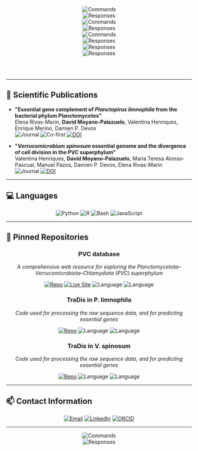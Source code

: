 <div align="center">
    <img src="https://readme-typing-svg.demolab.com?font=Fira+Code&weight=500&size=20&pause=0&center=false&width=800&height=30&color=40E0D0&&repeat=false&duration=1300&lines=$+whoami;" alt="Commands" />
    <br>
    <img src="https://readme-typing-svg.demolab.com?font=Fira+Code&weight=400&size=24&pause=1300&center=false&width=800&height=37&color=B0B0B0&background=1a1a1a&repeat=false&duration=1000&lines=;David+Moyano+Palazuelo,+PhD;" alt="Responses" />
    <br>
    <img src="https://readme-typing-svg.demolab.com?font=Fira+Code&weight=500&size=20&pause=2300&center=false&width=800&height=30&color=40E0D0&background=1a1a1a&repeat=false&duration=1300&lines=;$+which+PhD;" alt="Commands" />
    <br>
    <img src="https://readme-typing-svg.demolab.com?font=Fira+Code&weight=400&size=24&pause=3600&center=false&width=800&height=37&color=B0B0B0&background=1a1a1a&repeat=false&duration=1000&lines=;Biotechnology,+working+on+Computational+Biology;" alt="Responses" />
    <br>
    <img src="https://readme-typing-svg.demolab.com?font=Fira+Code&weight=500&size=20&pause=4600&center=false&width=800&height=30&color=40E0D0&background=1a1a1a&repeat=false&duration=1300&lines=;$+cat+/dmoypal/about.me;" alt="Commands" />
    <br>
    <img src="https://readme-typing-svg.demolab.com?font=Fira+Code&weight=400&size=24&pause=5900&center=false&width=800&height=37&color=B0B0B0&background=1a1a1a&repeat=false&duration=1000&lines=;Passionate+about+science+and+technology,;" alt="Responses" />
    <br>
    <img src="https://readme-typing-svg.demolab.com?font=Fira+Code&weight=400&size=24&pause=6900&center=false&width=800&height=37&color=B0B0B0&background=1a1a1a&repeat=false&duration=1000&lines=;always+curious+about+how+life+works;" alt="Responses" />
    <br>
    <img src="https://readme-typing-svg.demolab.com?font=Fira+Code&weight=400&size=24&pause=7900&center=false&width=800&height=37&color=B0B0B0&background=1a1a1a&repeat=false&duration=1000&lines=;and+solving+complex+problems+with+code" alt="Responses" />
</div>

<br><br>

---

## 🔬 Scientific Publications

- **"Essential gene complement of *Planctopirus limnophila* from the bacterial phylum Planctomycetes"**  
  Elena Rivas-Marin, **David Moyano-Palazuelo**, Valentina Henriques, Enrique Merino, Damien P. Devos  
  ![Journal](https://img.shields.io/badge/Nature_Communications-2023-FF6B6B?style=flat-square) ![Co-first](https://img.shields.io/badge/Co--first_author-gold?style=flat-square) [![DOI](https://img.shields.io/badge/DOI-10.1038/s41467--023--43096--3-blue?style=flat-square)](https://doi.org/10.1038/s41467-023-43096-3)

- **"*Verrucomicrobium spinosum* essential genome and the divergence of cell division in the PVC superphylum"**  
  Valentina Henriques, **David Moyano-Palazuelo**, Maria Teresa Alonso-Pascual, Manuel Pazos, Damien P. Devos, Elena Rivas-Marin  
  ![Journal](https://img.shields.io/badge/iScience-2025-4ECDC4?style=flat-square) [![DOI](https://img.shields.io/badge/DOI-10.1016/j.isci.2025.113037-blue?style=flat-square)](https://doi.org/10.1016/j.isci.2025.113037)

---

## 💻 Languages

<div align="center">

![Python](https://img.shields.io/badge/Python-FF6B6B?style=for-the-badge&logo=python&logoColor=white)
![R](https://img.shields.io/badge/R-4ECDC4?style=for-the-badge&logo=r&logoColor=white)
![Bash](https://img.shields.io/badge/Bash-95E1D3?style=for-the-badge&logo=gnubash&logoColor=black)
![JavaScript](https://img.shields.io/badge/JavaScript-F7DF1E?style=for-the-badge&logo=javascript&logoColor=black)

</div>

---

## 📂 Pinned Repositories

<div align="center">

### **PVC database**
*A comprehensive web resource for exploring the Planctomycetota–Verrucomicrobiota–Chlamydiota (PVC) superphylum*

[![Repo](https://img.shields.io/badge/GitHub-View_Code-181717?style=for-the-badge&logo=github&logoColor=white)](https://github.com/dmoypal/dmoypal)
[![Live Site](https://img.shields.io/badge/Website-Live_Demo-4ECDC4?style=for-the-badge&logo=globe&logoColor=white)](https://biocomputo.ibt.unam.mx:8083/)
![Language](https://img.shields.io/badge/Python-3776AB?style=for-the-badge&logo=python&logoColor=white)
![Language](https://img.shields.io/badge/JavaScript-F7DF1E?style=for-the-badge&logo=javascript&logoColor=black)

### **TraDis in P. limnophila**
*Code used for processing the raw sequence data, and for predicting essential genes*

[![Repo](https://img.shields.io/badge/GitHub-View_Code-181717?style=for-the-badge&logo=github&logoColor=white)](https://github.com/dmoypal/TraDIS_in_P.limnophila)
![Language](https://img.shields.io/badge/Python-3776AB?style=for-the-badge&logo=python&logoColor=white)
![Language](https://img.shields.io/badge/R-276DC3?style=for-the-badge&logo=r&logoColor=white)

### **TraDis in V. spinosum**
*Code used for processing the raw sequence data, and for predicting essential genes*

[![Repo](https://img.shields.io/badge/GitHub-View_Code-181717?style=for-the-badge&logo=github&logoColor=white)](https://github.com/dmoypal/TraDIS_in_V.spinosum)
![Language](https://img.shields.io/badge/Python-3776AB?style=for-the-badge&logo=python&logoColor=white)
![Language](https://img.shields.io/badge/R-276DC3?style=for-the-badge&logo=r&logoColor=white)

</div>

---

## 📫 Contact Information

<div align="center">

[![Email](https://img.shields.io/badge/Email-FF6B6B?style=for-the-badge&logo=gmail&logoColor=white)](mailto:moyanopalazuelo@gmail.com)
[![LinkedIn](https://img.shields.io/badge/LinkedIn-4ECDC4?style=for-the-badge&logo=linkedin&logoColor=white)](https://www.linkedin.com/in/d-moyano-palazuelo)
[![ORCID](https://img.shields.io/badge/ORCID-95E1D3?style=for-the-badge&logo=orcid&logoColor=black)](https://orcid.org/0000-0002-5400-3659)

</div>

---

<div align="center">
    <img src="https://readme-typing-svg.demolab.com?font=Fira+Code&weight=500&size=20&pause=9000&center=false&width=800&height=30&color=40E0D0&background=1a1a1a&repeat=false&duration=1300&lines=;$+echo+%22Thanks+for+visiting!%22;" alt="Commands" />
    <br>
    <img src="https://readme-typing-svg.demolab.com?font=Fira+Code&weight=400&size=20&pause=10300&center=false&width=800&height=30&color=B0B0B0&background=1a1a1a&repeat=false&duration=1000&lines=;Thanks+for+visiting!;" alt="Responses" />
</div>

